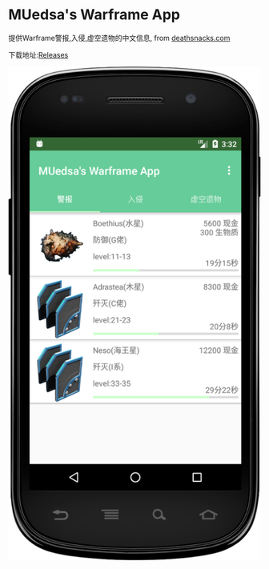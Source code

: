 # MUedsa's Warframe App
提供Warframe警报,入侵,虚空遗物的中文信息, from [deathsnacks.com](https://deathsnacks.com/wf)

下载地址:[Releases](https://github.com/MUedsa/WarframeApp/releases) 

![截图](https://raw.githubusercontent.com/MUedsa/WarframeApp/master/app/src/main/assets/image/temp/device-2017-10-17-113323.png)